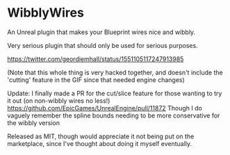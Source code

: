 # WibblyWires

An Unreal plugin that makes your Blueprint wires nice and wibbly.

Very serious plugin that should only be used for serious purposes.

https://twitter.com/geordiemhall/status/1551105117247913985

(Note that this whole thing is very hacked together, and doesn't include the 'cutting' feature in the GIF since that needed engine changes)

Update: I finally made a PR for the cut/slice feature for those wanting to try it out (on non-wibbly wires no less!)
https://github.com/EpicGames/UnrealEngine/pull/11872
Though I do vaguely remember the spline bounds needing to be more conservative for the wibbly version

Released as MIT, though would appreciate it not being put on the marketplace, since I've thought about doing it myself eventually.
